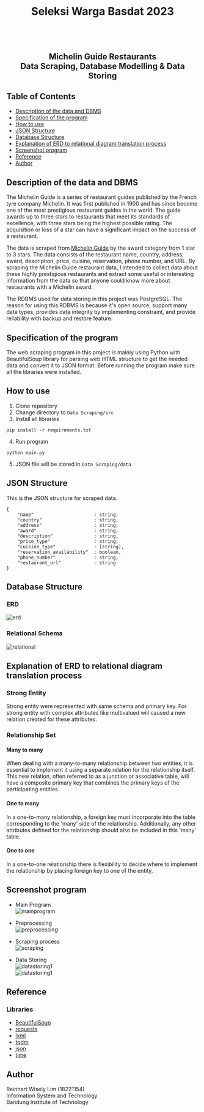 <h1 align="center">
  <br>
  Seleksi Warga Basdat 2023
  <br>
  <br>
</h1>

<h2 align="center">
  <br>
    Michelin Guide Restaurants
  <br>
    Data Scraping, Database Modelling & Data Storing
  <br>
</h2>

## Table of Contents
- [Description of the data and DBMS](#description-of-the-data-and-dbms)
- [Specification of the program](#specification-of-the-program)
- [How to use](#how-to-use)
- [JSON Structure](#json-structure)
- [Database Structure](#database-structure)
- [Explanation of ERD to relational diagram translation process](#explanation-of-erd-to-relational-diagram-translation-process)
- [Screenshot program](#screenshot-program)
- [Reference](#reference)
- [Author](#author)

## Description of the data and DBMS

The Michelin Guide is a series of restaurant guides published by the French tyre company Michelin. It was first published in 1900 and has since become one of the most prestigious restaurant guides in the world. The guide awards up to three stars to restaurants that meet its standards of excellence, with three stars being the highest possible rating. The acquisition or loss of a star can have a significant impact on the success of a restaurant. <br>

The data is scraped from [Michelin Guide](https://guide.michelin.com/en/restaurants) by the award category from 1 star to 3 stars. The data consists of the restaurant name, country, address, award, description, price, cuisine, reservation, phone number, and URL. By scraping the Michelin Guide restaurant data, I intended to collect data about these highly prestigious restaurants and extract some useful or interesting information from the data so that anyone could know more about restaurants with a Michelin award. <br>

The RDBMS used for data storing in this project was PostgreSQL. The reason for using this RDBMS is because it's open source, support many data types, provides data integrity by implementing constraint, and provide reliability with backup and restore feature.


## Specification of the program
The web scraping program in this project is mainly using Python with BeautifulSoup library for parsing web HTML structure to get the needed data and convert it to JSON format. Before running the program make sure all the libraries were installed.


## How to use
1. Clone repository
2. Change directory to `Data Scraping/src`
3. Install all libraries
```
pip install -r requirements.txt
```
4. Run program 
```
python main.py
```
5. JSON file will be stored in `Data Scraping/data`

## JSON Structure
This is the JSON structure for scraped data.
```
{
    "name"                      : string,
    "country"                   : string,
    "address"                   : string,
    "award"                     : string,
    "description"               : string,
    "price_type"                : string,
    "cuisine_type"              : [string],
    "reservation_availability"  : boolean,
    "phone_number"              : string,
    "restaurant_url"            : string
}
```
## Database Structure
### ERD
![erd](https://github.com/reinhartlim1/Seleksi-2023-Tugas-1/blob/bfd71b0ccd6cf60715de0e53a72ead3d5ffd8dec/Data%20Storing/design/ERD.png)
### Relational Schema
![relational](https://github.com/reinhartlim1/Seleksi-2023-Tugas-1/blob/bfd71b0ccd6cf60715de0e53a72ead3d5ffd8dec/Data%20Storing/design/Relational%20Schema.png)

## Explanation of ERD to relational diagram translation process
### Strong Entity
Strong entity were represented with same schema and primary key. For strong entity with complex attributes like multivalued will caused a new relation created for these attributes. <br>
### Relationship Set
#### Many to many
When dealing with a many-to-many relationship between two entities, it is essential to implement it using a separate relation for the relationship itself. This new relation, often referred to as a junction or associative table, will have a composite primary key that combines the primary keys of the participating entities.
#### One to many
In a one-to-many relationship, a foreign key must incorporate into the table corresponding to the 'many' side of the relationship. Additionally, any other attributes defined for the relationship should also be included in this 'many' table.
#### One to one
In a one-to-one relationship there is flexibility to decide where to implement the relationship by placing foreign key to one of the entity.
## Screenshot program
- Main Program <br>
![mainprogram](https://github.com/reinhartlim1/Seleksi-2023-Tugas-1/blob/0b2b982812e8214935e8eb65aacb29142190bd77/Data%20Scraping/screenshot/src.png)
- Preprocessing <br>
![preprocessing](https://github.com/reinhartlim1/Seleksi-2023-Tugas-1/blob/main/Data%20Scraping/screenshot/preprocessing.png)

- Scraping process <br>
![scraping](https://github.com/reinhartlim1/Seleksi-2023-Tugas-1/blob/bfd71b0ccd6cf60715de0e53a72ead3d5ffd8dec/Data%20Scraping/screenshot/scraping_progress.png)

- Data Storing <br>
![datastoring1](https://github.com/reinhartlim1/Seleksi-2023-Tugas-1/blob/bfd71b0ccd6cf60715de0e53a72ead3d5ffd8dec/Data%20Storing/screenshot/restaurant_cuisine_table.png) <br>
![datastoring1](https://github.com/reinhartlim1/Seleksi-2023-Tugas-1/blob/bfd71b0ccd6cf60715de0e53a72ead3d5ffd8dec/Data%20Storing/screenshot/restaurant_table.png)

## Reference
### Libraries
- [BeautifulSoup](https://beautiful-soup-4.readthedocs.io/en/latest/#)
- [requests](https://docs.python-requests.org/en/latest/index.html)
- [lxml](https://lxml.de/)
- [tqdm](https://tqdm.github.io/)
- [json](https://docs.python.org/3/library/json.html)
- [time](https://docs.python.org/3/library/time.html)
## Author
Reinhart Wisely Lim (18221154) <br>
Information System and Technology <br>
Bandung Institute of Technology